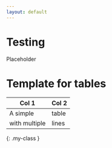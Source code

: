```yaml
---
layout: default
---
```


# Testing
Placeholder

# Template for tables
|Col 1|Col 2|
|-|-|
| A simple | table |
| with multiple | lines|
{: .my-class }